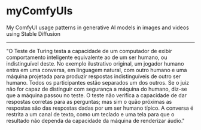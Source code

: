 # myComfyUIs
My ComfyUI usage patterns in generative AI models in images and videos using Stable Diffusion


<hr>
"O Teste de Turing testa a capacidade de um computador de exibir comportamento inteligente equivalente ao de um ser humano, ou indistinguível deste. No exemplo ilustrativo original, um jogador humano entra em uma conversa, em linguagem natural, com outro humano e uma máquina projetada para produzir respostas indistinguíveis de outro ser humano. Todos os participantes estão separados um dos outros. Se o juiz não for capaz de distinguir com segurança a máquina do humano, diz-se que a máquina passou no teste. O teste não verifica a capacidade de dar respostas corretas para as perguntas; mas sim o quão próximas as respostas são das respostas dadas por um ser humano típico. A conversa é restrita a um canal de texto, como um teclado e uma tela para que o resultado não dependa da capacidade da máquina de renderizar áudio."
